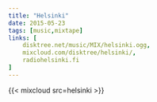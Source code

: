 ```yaml
---
title: "Helsinki"
date: 2015-05-23
tags: [music,mixtape]
links: [
	disktree.net/music/MIX/helsinki.ogg,
	mixcloud.com/disktree/helsinki/,
	radiohelsinki.fi
]
---
```

{{< mixcloud src=helsinki >}}
